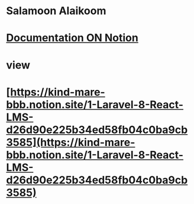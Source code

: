 # Salamoon Alaikoom 
# [Documentation ON Notion](https://kind-mare-bbb.notion.site/1-Laravel-8-React-LMS-d26d90e225b34ed58fb04c0ba9cb3585)
# view 
# [https://kind-mare-bbb.notion.site/1-Laravel-8-React-LMS-d26d90e225b34ed58fb04c0ba9cb3585](https://kind-mare-bbb.notion.site/1-Laravel-8-React-LMS-d26d90e225b34ed58fb04c0ba9cb3585)